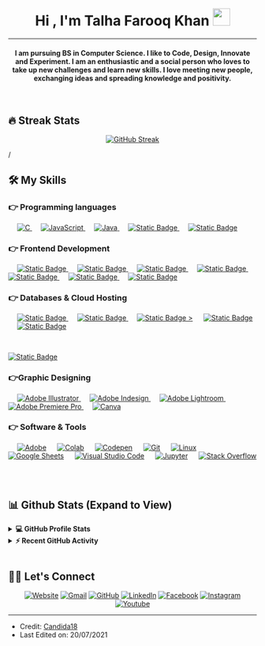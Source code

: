 
<h1 align="center">Hi , I'm Talha Farooq Khan <img src="https://media.giphy.com/media/hvRJCLFzcasrR4ia7z/giphy.gif" width="35"></h1>

<hr/>
<h4 align="center">I am pursuing BS in Computer Science. I like to Code, Design, Innovate and Experiment. I am an enthusiastic and a social person who loves to take up new challenges and learn new skills. I love meeting new people, exchanging ideas and spreading knowledge and positivity.</h4>
<br>

## 🔥 Streak Stats
<p align="center"><a href="https://git.io/streak-stats"><img src="https://streak-stats.demolab.com?user=TFKOrig&theme=outrun&border_radius=12&date_format=j%20M%5B%20Y%5D&mode=weekly&card_width=500&card_height=210" alt="GitHub Streak" /></a>

/
## 🛠️ My Skills

### 👉 Programming languages

<p align="left"> 
  &emsp; 
  <a href="https://www.cprogramming.com/" target="_blank"> 
    <img alt="C" src="https://img.shields.io/badge/_-black?style=for-the-badge&logo=c&logoColor=%23A8B9CC&logoSize=auto&label=C&labelColor=black&color=black">
  </a> 
  &emsp;
  <a href="https://developer.mozilla.org/en-US/docs/Web/JavaScript" target="_blank"> 
     <img alt="JavaScript" src="https://img.shields.io/badge/_-black?style=for-the-badge&logo=javascript&logoColor=%23F7DF1E&logoSize=auto&label=javascript&labelColor=black&color=black">
   </a>
  &emsp;
  <a href="https://www.java.com" target="_blank"> 
    <img alt="Java" src="https://img.shields.io/badge/_-black?style=for-the-badge&logoColor=%23F7DF1E&logoSize=auto&label=JAVA&labelColor=black&color=black">
  </a>
  &emsp;
   <a href="https://www.python.org" target="_blank">
    <img alt="Static Badge" src="https://img.shields.io/badge/_-black?style=for-the-badge&logo=python&logoColor=%233776AB&logoSize=auto&label=Python&labelColor=black&color=black">
  </a>
  &emsp;
  <a href="https://www.php.net/">
    <img alt="Static Badge" src="https://img.shields.io/badge/_-black?style=for-the-badge&logo=php&logoColor=%23777BB4&logoSize=auto&label=PHP&labelColor=black&color=black">
  </a>
</p>

### 👉 Frontend Development
<p align="left"> 
  &emsp; 
  <a href="https://www.w3.org/html/" target="_blank"> 
   <img alt="Static Badge" src="https://img.shields.io/badge/_-lightpurple?style=for-the-badge&logo=html5&logoColor=%23E34F26&logoSize=auto&label=HTML&labelColor=black&color=black">
  </a>   
  &emsp;
  <a href="https://www.w3schools.com/css/" target="_blank">
   <img alt="Static Badge" src="https://img.shields.io/badge/_-lightpurple?style=for-the-badge&logo=css3&logoColor=%231572B6&logoSize=auto&label=CSS&labelColor=black&color=black">
  </a> 
   &emsp;
  <a href="https://getbootstrap.com" target="_blank"> 
    <img alt="Static Badge" src="https://img.shields.io/badge/_-lightpurple?style=for-the-badge&logo=bootstrap&logoColor=%237952B3&logoSize=auto&label=HTML&labelColor=black&color=black">
  </a>
&emsp;
	<a href="https://react.dev/" target="_blank">
<img alt="Static Badge" src="https://img.shields.io/badge/_-lightpurple?style=for-the-badge&logo=react&logoColor=%2361DAFB&logoSize=auto&label=REACT&labelColor=black&color=black">
	</a>
&emsp;
	<a href="https://tailwindcss.com/" target="_blank">
<img alt="Static Badge" src="https://img.shields.io/badge/_-lightpurple?style=for-the-badge&logo=tailwindcss&logoColor=%2306B6D4&logoSize=auto&label=TailWindCSS&labelColor=black&color=black">	</a>
</a>
&emsp;
	<a href="https://nextjs.org/" target="_blank">
<img alt="Static Badge" src="https://img.shields.io/badge/_-black?style=for-the-badge&logo=nextdotjs&logoColor=white&logoSize=auto&label=next.js&labelColor=black&color=black">
	</a>
 &emsp;
<a href="https://mui.com/">
<img alt="Static Badge" src="https://img.shields.io/badge/_-lightpurple?style=for-the-badge&logo=mui&logoColor=%23007FFF&logoSize=auto&label=Mui&labelColor=black&color=black">
</a>

### 👉 Databases & Cloud Hosting
<p align="left">
  &emsp;
    <a href="https://www.mysql.com/"><img alt="Static Badge" src="https://img.shields.io/badge/_-black?style=for-the-badge&logo=mysql&logoColor=%234479A1&logoSize=auto&label=MYSQL&labelColor=black&color=black">
</a>
  &emsp;
    <a href="https://www.mongodb.com/"><img alt="Static Badge" src="https://img.shields.io/badge/_-black?style=for-the-badge&logo=mongodb&logoColor=%2347A248&logoSize=auto&label=mongodb&labelColor=black&color=black">
</a>
  &emsp;
    <a href="https://www.github.com"><img alt="Static Badge" src="https://img.shields.io/badge/_-black?style=for-the-badge&logo=githubpages&logoColor=white&logoSize=auto&labelColor=black&color=black">
></a>
  &emsp;
    <a href="https://www.netlify.com/"><img alt="Static Badge" src="https://img.shields.io/badge/_-black?style=for-the-badge&logo=netlify&logoColor=%2300C7B7&logoSize=auto&label=netlify&labelColor=black&color=black">
</a>  
  &emsp;
    <a href="https://firebase.google.com/"><img alt="Static Badge" src="https://img.shields.io/badge/_-black?style=for-the-badge&logo=firebase&logoColor=%23DD2C00&logoSize=auto&label=firebase&labelColor=black&color=black">
</a>
	
&emsp;
	
<a href="" target="_blank"><img alt="Static Badge" src="https://img.shields.io/badge/_-black?style=for-the-badge&logo=vercel&logoColor=white&logoSize=auto&label=vercel&labelColor=black&color=black">
</a>
 
 </p>
  
### 👉Graphic Designing
<p align="left">
  &emsp;
   <a href="https://www.adobe.com/in/products/illustrator.html" target="_blank"> 
    <img alt="Adobe Illustrator" src="https://img.shields.io/badge/Adobe Illustrator-%23FF9A00.svg?style=flat&logo=adobeillustrator&logoColor=black"/>
  </a> 
  &emsp;
  <a href="https://www.adobe.com/in/products/indesign.html" target="_blank"> 
    <img alt="Adobe Indesign" src="https://img.shields.io/badge/Adobe Indesign-%e749a0.svg?style=flat&logo=adobeindesign&logoColor=black"/> 
  </a> 
    &emsp;
  <a href="https://www.adobe.com/in/products/photoshop-lightroom.html" target="_blank"> 
    <img alt="Adobe Lightroom" src="https://img.shields.io/badge/Adobe Lightroom-%2300f.svg?style=flat&logo=adobelightroom&logoColor=black"/>
  </a>
   &emsp;
  <a href="https://www.adobe.com/in/products/premiere.html" target="_blank"> 
   <img alt="Adobe Premiere Pro" src="https://img.shields.io/badge/Adobe Premiere Pro-%2300f.svg?style=flat&logo=adobepremierepro&logoColor=black"/>
  </a>
    &emsp;
  <a href="#">
  	<img alt="Canva" src="https://img.shields.io/badge/Canva-%2300C4CC.svg?style=flat&logo=Canva&logoColor=black"/>
  </a>
 </p>

 ### 👉 Software & Tools
 
<p>
  &emsp;
    <a href="#"><img alt="Adobe" src="https://img.shields.io/badge/Adobe%20-%23FF0000.svg?logo=adobe&logoColor=black"></a>
  &emsp;
    <a href="#"><img alt="Colab" src="https://img.shields.io/badge/Colab-00b56a.svg?logo=google-colab&logoColor=black"></a>
  &emsp;
    <a href="#"><img alt="Codepen" src="https://img.shields.io/badge/Codepen-000000.svg?logo=codepen&logoColor=black"></a>
  &emsp;
    <a href="#"><img alt="Git" src="https://img.shields.io/badge/Git%20-%23F05033.svg?logo=git&logoColor=black"></a>
  &emsp;
    <a href="#"><img alt="Linux" src="https://img.shields.io/badge/Linux-FCC624?style=flat&logo=linux&logoColor=black"></a>
  &emsp;
    <a href="#"><img alt="Google Sheets" src="https://img.shields.io/badge/Google%20Sheets%20-%2334A853.svg?logo=google%20sheets&logoColor=black"></a>
  &emsp;
    <a href="#"><img alt="Visual Studio Code" src="https://img.shields.io/badge/Visual%20Studio%20Code-0078d7.svg?logo=visual-studio-code&logoColor=black"></a>
  &emsp;
    <a href="#"><img alt="Jupyter" src="https://img.shields.io/badge/Jupyter%20-%23F37626.svg?logo=Jupyter&logoColor=black"></a>
  &emsp;
    <a href="#"><img alt="Stack Overflow" src="https://img.shields.io/badge/-Stack%20Overflow-FE7A16?logo=stack-overflow&logoColor=black"></a>
  &emsp;
</p>

<br/>

## 📊 Github Stats (Expand to View) 


<details> 
  <summary><b>💻 GitHub Profile Stats</b></summary>
  <br/>
  <p align="center">
    <a href="https://github.com/anuraghazra/github-readme-stats"><img alt="Candida's Github Stats" src="https://github-readme-stats.vercel.app/api?username=candida18&show_icons=true&count_private=true&theme=algolia" height="192px"/></a>
<br/>
  &nbsp;
	  <img src="https://github-readme-stats.vercel.app/api/top-langs?username=candida18&show_icons=true&locale=en&layout=compact&theme=algolia" alt="candida18" height="192px"/>
  <br/>
  <b>Note:</b> Top languages is only a metric of the languages my public code consists of and doesn't reflect experience or skill level.
  </p>
</details>


<details>
  <summary><b>⚡ Recent GitHub Activity</b></summary>
  <br/>
   <a href="https://github.com/Candida18"><img alt="Candida's Activity Graph" src="https://activity-graph.herokuapp.com/graph?username=candida18&custom_title=Candida%20Noronha's%20Contribution%20Graph&theme=react-dark" /></a>
  <br/>

</details>

<br/>

## 🙋‍♀️ Let's Connect
<p align="center">
  <a href="https://candida-noronha.web.app/"><img src="https://img.icons8.com/bubbles/50/000000/web.png" alt="Website"/></a>
	<a href="mailto:candida.noronha18@gmail.com"><img src="https://img.icons8.com/bubbles/50/000000/gmail.png" alt="Gmail"/></a>
	<a href="https://github.com/Candida18"><img src="https://img.icons8.com/bubbles/50/000000/github.png" alt="GitHub"/></a>
	<a href="https://linkedin.com/in/candida-ruth-noronha-b019101ab"><img src="https://img.icons8.com/bubbles/50/000000/linkedin.png" alt="LinkedIn"/></a>
	<a href="https://www.facebook.com/candida.noronha.77"><img src="https://img.icons8.com/bubbles/50/000000/facebook-new.png" alt="Facebook"/></a>
	<a href="https://instagram.com/candyyyy__18"><img src="https://img.icons8.com/bubbles/50/000000/instagram.png" alt="Instagram"/></a>
	<a href="https://www.youtube.com/channel/UC7V1Gm8V0kRLp_EHB8aDj2A"><img src="https://img.icons8.com/bubbles/50/000000/youtube.png" alt="Youtube"/></a>
	
</p>

<hr/>

* Credit: [Candida18](https://github.com/Candida18)
* Last Edited on: 20/07/2021
